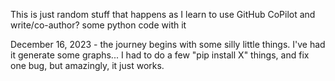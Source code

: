 This is just random stuff that happens as I learn to use GitHub CoPilot and write/co-author? some python code with it

December 16, 2023 - the journey begins with some silly little things. I've had it generate some graphs... I had to do a few "pip install X" things, and fix one bug, but amazingly, it just works.
